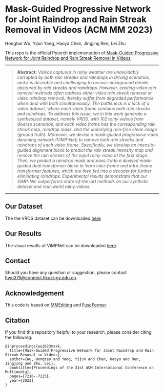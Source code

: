 # Mask-Guided Progressive Network for Joint Raindrop and Rain Streak Removal in Videos (ACM MM 2023)
Hongtao Wu, Yijun Yang, Haoyu Chen, Jingjing Ren, Lei Zhu

This repo is the official Pytorch implementation of [Mask-Guided Progressive Network for Joint Raindrop and Rain Streak Removal in Videos](https://dl.acm.org/doi/abs/10.1145/3581783.3612001).

<hr />

> **Abstract:** *Videos captured in rainy weather are unavoidably corrupted by both rain streaks and raindrops in driving scenarios, and it is desirable and challenging to recover background details obscured by rain streaks and raindrops. However, existing video rain removal methods often address either video rain streak removal or video raindrop removal, thereby suffer from degraded performance when deal with both simultaneously. The bottleneck is a lack of a video dataset, where each video frame contains both rain streaks and raindrops. To address this issue, we in this work generate a synthesized dataset, namely VRDS, with 102 rainy videos from diverse scenarios, and each video frame has the corresponding rain streak map, raindrop mask, and the underlying rain-free clean image (ground truth). Moreover, we devise a mask-guided progressive video deraining network (ViMP-Net) to remove both rain streaks and raindrops of each video frame. Specifically, we develop an intensity-guided alignment block to predict the rain streak intensity map and remove the rain streaks of the input rainy video at the first stage. Then, we predict a raindrop mask and pass it into a devised mask-guided dual transformer block to learn inter-frame and intra-frame transformer features, which are then fed into a decoder for further eliminating raindrops. Experimental results demonstrate that our ViMP-Net outperforms state-of-the-art methods on our synthetic dataset and real-world rainy videos.*
<hr />




## Our Dataset
The the VRDS dataset can be downloaded [here](https://hkustgz-my.sharepoint.com/:f:/g/personal/hwu375_connect_hkust-gz_edu_cn/EmI_nfrnMyNAohEwNtnq50MB22RWxp-x_mtp264aVzOxlA?e=CjP3kO)


## Our Results
The visual results of ViMPNet can be downloaded [here](https://hkustgz-my.sharepoint.com/:u:/g/personal/hwu375_connect_hkust-gz_edu_cn/EVM_XI3KcE9DgQaE9hbXvLQBjhnMP0rvQnSVcnOFcsMyTA?e=7tE2Kk).


## Contact
Should you have any question or suggestion, please contact hwu375@connect.hkust-gz.edu.cn.

## Acknowledgement
This code is based on [MMEditing](https://github.com/open-mmlab/mmagic) and [FuseFormer](https://github.com/ruiliu-ai/FuseFormer).

## Citation
If you find this repository helpful to your research, please consider citing the following:
```
@inproceedings{wu2023mask,
  title={Mask-Guided Progressive Network for Joint Raindrop and Rain Streak Removal in Videos},
  author={Wu, Hongtao and Yang, Yijun and Chen, Haoyu and Ren, Jingjing and Zhu, Lei},
  booktitle={Proceedings of the 31st ACM International Conference on Multimedia},
  pages={7216--7225},
  year={2023}
}
```
